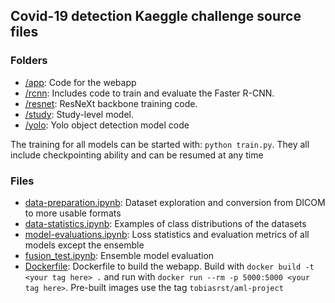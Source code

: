 ## Covid-19 detection Kaeggle challenge source files

### Folders

- [/app](./app): Code for the webapp
- [/rcnn](./rcnn): Includes code to train and evaluate the Faster R-CNN.
- [/resnet](./resnet): ResNeXt backbone training code.
- [/study](./study): Study-level model.
- [/yolo](./yolo): Yolo object detection model code

The training for all models can be started with: `python train.py`. They all include checkpointing ability and can be resumed at any time

### Files

- [data-preparation.ipynb](./data-preparation.ipynb): Dataset exploration and conversion from DICOM to more usable formats
- [data-statistics.ipynb](./data-statistics.ipynb): Examples of class distributions of the datasets
- [model-evaluations.ipynb](./model-evaluations.ipynb): Loss statistics and evaluation metrics of all models except the ensemble
- [fusion_test.ipynb](./fusion_test.ipynb): Ensemble model evaluation
- [Dockerfile](./Dockerfile): Dockerfile to build the webapp. Build with `docker build -t <your tag here> .` and run with `docker run --rm -p 5000:5000 <your tag here>`. Pre-built images use the tag `tobiasrst/aml-project`